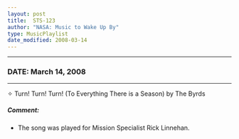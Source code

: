 ```yaml
---
layout: post
title:  STS-123
author: "NASA: Music to Wake Up By"
type: MusicPlaylist
date_modified: 2008-03-14
---
```


----
### DATE: March 14, 2008
----
✧ Turn! Turn! Turn! (To Everything There is a Season) by The Byrds

##### Comment:
* The song was played for Mission Specialist Rick Linnehan.
